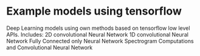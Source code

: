 # Example models using tensorflow

Deep Learning models using own methods based on tensorflow low level APIs.
Includes:
2D convolutional Neural Network
1D convolutional Neural Network
Fully Connected only Neural Network 
Spectrogram Computations and Convolutional Neural Network
